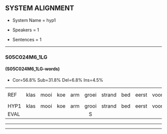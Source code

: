 
## SYSTEM ALIGNMENT

- System Name = hyp1

- Speakers = 1

- Sentences = 1

---

### S05C024M6_1LG

#### (S05C024M6_1LG-words)

- Cor=56.8%	Sub=31.8%	Del=6.8%	Ins=4.5%

|  |  |  |  |  |  |  |  |  |  |  |  |  |  |  |  |  |  |  |  |  |  |  |  |  |  |  |  |  |  |  |  |  |  |  |  |  |  |  |  |  |  |  |  |  |
|:--- |:---:|:---:|:---:|:---:|:---:|:---:|:---:|:---:|:---:|:---:|:---:|:---:|:---:|:---:|:---:|:---:|:---:|:---:|:---:|:---:|:---:|:---:|:---:|:---:|:---:|:---:|:---:|:---:|:---:|:---:|:---:|:---:|:---:|:---:|:---:|:---:|:---:|:---:|:---:|:---:|:---:|:---:|:---:|:---:|
| REF | klas | mooi | koe | arm | groei | strand | bed | eerst | voor | draai | * | sjaal | herfst | duur | straat*(staart) | * | leeuw | clown | hoek | krant | hout | vriend | gauw | chips | groen | feest | reis | jas | huis | paard | vijf | muts | nieuw | kind | bang | oog | zacht | schoen | plas | neus |  |  | knoop | plank |
| HYP1 | klas | mooi | koe | arm | grooi | strand | bed | eerst | voor |  | drai | haw | herst | duur |  | staart | leou | clun | hook | kant | hout | frint | gouw | chips | groen | feest | reis | jas | huis | part | vijf | muts | nieuw | kind | bang | oog | zacht |  | schoenblaas | neus | 'k | nog | op | plank |
| EVAL |  |  |  |  | S |  |  |  |  | D | S | S | S |  | D | S | S | S | S | S |  | S | S |  |  |  |  |  |  | S |  |  |  |  |  |  |  | D | S |  | I | I | S |  |
---

---
